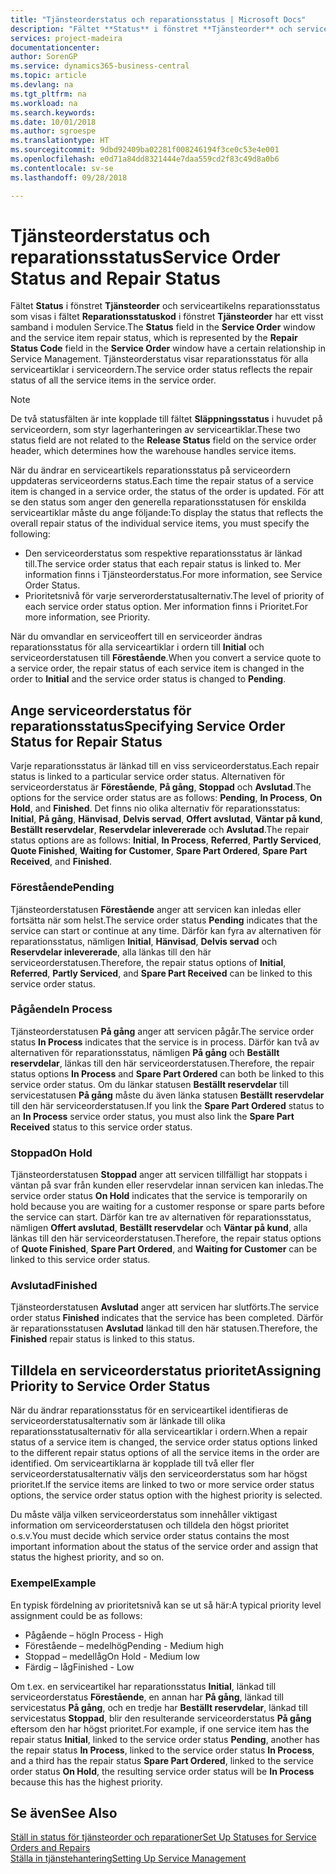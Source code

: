 ```yaml
---
title: "Tjänsteorderstatus och reparationsstatus | Microsoft Docs"
description: "Fältet **Status** i fönstret **Tjänsteorder** och serviceartikelns reparationsstatus som visas i fältet **Reparationsstatuskod** i fönstret **Tjänsteorder** har ett visst samband i modulen Service. Tjänsteorderstatus visar reparationsstatus för alla serviceartiklar i serviceordern."
services: project-madeira
documentationcenter: 
author: SorenGP
ms.service: dynamics365-business-central
ms.topic: article
ms.devlang: na
ms.tgt_pltfrm: na
ms.workload: na
ms.search.keywords: 
ms.date: 10/01/2018
ms.author: sgroespe
ms.translationtype: HT
ms.sourcegitcommit: 9dbd92409ba02281f008246194f3ce0c53e4e001
ms.openlocfilehash: e0d71a84dd8321444e7daa559cd2f83c49d8a0b6
ms.contentlocale: sv-se
ms.lasthandoff: 09/28/2018

---
```

# <a name="service-order-status-and-repair-status"></a><span data-ttu-id="1c866-104">Tjänsteorderstatus och reparationsstatus</span><span class="sxs-lookup"><span data-stu-id="1c866-104">Service Order Status and Repair Status</span></span>
<span data-ttu-id="1c866-105">Fältet **Status** i fönstret **Tjänsteorder** och serviceartikelns reparationsstatus som visas i fältet **Reparationsstatuskod** i fönstret **Tjänsteorder** har ett visst samband i modulen Service.</span><span class="sxs-lookup"><span data-stu-id="1c866-105">The **Status** field in the **Service Order** window and the service item repair status, which is represented by the **Repair Status Code** field in the **Service Order** window have a certain relationship in Service Management.</span></span> <span data-ttu-id="1c866-106">Tjänsteorderstatus visar reparationsstatus för alla serviceartiklar i serviceordern.</span><span class="sxs-lookup"><span data-stu-id="1c866-106">The service order status reflects the repair status of all the service items in the service order.</span></span>  
  
> [!NOTE]  
>  <span data-ttu-id="1c866-107">De två statusfälten är inte kopplade till fältet **Släppningsstatus** i huvudet på serviceordern, som styr lagerhanteringen av serviceartiklar.</span><span class="sxs-lookup"><span data-stu-id="1c866-107">These two status field are not related to the **Release Status** field on the service order header, which determines how the warehouse handles service items.</span></span>  
  
 <span data-ttu-id="1c866-108">När du ändrar en serviceartikels reparationsstatus på serviceordern uppdateras serviceorderns status.</span><span class="sxs-lookup"><span data-stu-id="1c866-108">Each time the repair status of a service item is changed in a service order, the status of the order is updated.</span></span> <span data-ttu-id="1c866-109">För att se den status som anger den generella reparationsstatusen för enskilda serviceartiklar måste du ange följande:</span><span class="sxs-lookup"><span data-stu-id="1c866-109">To display the status that reflects the overall repair status of the individual service items, you must specify the following:</span></span>  
  
* <span data-ttu-id="1c866-110">Den serviceorderstatus som respektive reparationsstatus är länkad till.</span><span class="sxs-lookup"><span data-stu-id="1c866-110">The service order status that each repair status is linked to.</span></span> <span data-ttu-id="1c866-111">Mer information finns i Tjänsteorderstatus.</span><span class="sxs-lookup"><span data-stu-id="1c866-111">For more information, see Service Order Status.</span></span>  
* <span data-ttu-id="1c866-112">Prioritetsnivå för varje serverorderstatusalternativ.</span><span class="sxs-lookup"><span data-stu-id="1c866-112">The level of priority of each service order status option.</span></span> <span data-ttu-id="1c866-113">Mer information finns i Prioritet.</span><span class="sxs-lookup"><span data-stu-id="1c866-113">For more information, see Priority.</span></span>  
  
 <span data-ttu-id="1c866-114">När du omvandlar en serviceoffert till en serviceorder ändras reparationsstatus för alla serviceartiklar i ordern till **Initial** och serviceorderstatusen till **Förestående**.</span><span class="sxs-lookup"><span data-stu-id="1c866-114">When you convert a service quote to a service order, the repair status of each service item is changed in the order to **Initial** and the service order status is changed to **Pending**.</span></span>  
  
## <a name="specifying-service-order-status-for-repair-status"></a><span data-ttu-id="1c866-115">Ange serviceorderstatus för reparationsstatus</span><span class="sxs-lookup"><span data-stu-id="1c866-115">Specifying Service Order Status for Repair Status</span></span>  
<span data-ttu-id="1c866-116">Varje reparationsstatus är länkad till en viss serviceorderstatus.</span><span class="sxs-lookup"><span data-stu-id="1c866-116">Each repair status is linked to a particular service order status.</span></span> <span data-ttu-id="1c866-117">Alternativen för serviceorderstatus är **Förestående**, **På gång**, **Stoppad** och **Avslutad**.</span><span class="sxs-lookup"><span data-stu-id="1c866-117">The options for the service order status are as follows: **Pending**, **In Process**, **On Hold**, and **Finished**.</span></span> <span data-ttu-id="1c866-118">Det finns nio olika alternativ för reparationsstatus: **Initial**, **På gång**, **Hänvisad**, **Delvis servad**, **Offert avslutad**, **Väntar på kund**, **Beställt reservdelar**, **Reservdelar inlevererade** och **Avslutad**.</span><span class="sxs-lookup"><span data-stu-id="1c866-118">The repair status options are as follows: **Initial**, **In Process**, **Referred**, **Partly Serviced**, **Quote Finished**, **Waiting for Customer**, **Spare Part Ordered**, **Spare Part Received**, and **Finished**.</span></span>  
  
### <a name="pending"></a><span data-ttu-id="1c866-119">Förestående</span><span class="sxs-lookup"><span data-stu-id="1c866-119">Pending</span></span>  
<span data-ttu-id="1c866-120">Tjänsteorderstatusen **Förestående** anger att servicen kan inledas eller fortsätta när som helst.</span><span class="sxs-lookup"><span data-stu-id="1c866-120">The service order status **Pending** indicates that the service can start or continue at any time.</span></span> <span data-ttu-id="1c866-121">Därför kan fyra av alternativen för reparationsstatus, nämligen **Initial**, **Hänvisad**, **Delvis servad** och **Reservdelar inlevererade**, alla länkas till den här serviceorderstatusen.</span><span class="sxs-lookup"><span data-stu-id="1c866-121">Therefore, the repair status options of **Initial**, **Referred**, **Partly Serviced**, and **Spare Part Received** can be linked to this service order status.</span></span>  
  
### <a name="in-process"></a><span data-ttu-id="1c866-122">Pågående</span><span class="sxs-lookup"><span data-stu-id="1c866-122">In Process</span></span>  
<span data-ttu-id="1c866-123">Tjänsteorderstatusen **På gång** anger att servicen pågår.</span><span class="sxs-lookup"><span data-stu-id="1c866-123">The service order status **In Process** indicates that the service is in process.</span></span> <span data-ttu-id="1c866-124">Därför kan två av alternativen för reparationsstatus, nämligen **På gång** och **Beställt reservdelar**, länkas till den här serviceorderstatusen.</span><span class="sxs-lookup"><span data-stu-id="1c866-124">Therefore, the repair status options **In Process** and **Spare Part Ordered** can both be linked to this service order status.</span></span> <span data-ttu-id="1c866-125">Om du länkar statusen **Beställt reservdelar** till servicestatusen **På gång** måste du även länka statusen **Beställt reservdelar** till den här serviceorderstatusen.</span><span class="sxs-lookup"><span data-stu-id="1c866-125">If you link the **Spare Part Ordered** status to an **In Process** service order status, you must also link the **Spare Part Received** status to this service order status.</span></span>  
  
### <a name="on-hold"></a><span data-ttu-id="1c866-126">Stoppad</span><span class="sxs-lookup"><span data-stu-id="1c866-126">On Hold</span></span>  
<span data-ttu-id="1c866-127">Tjänsteorderstatusen **Stoppad** anger att servicen tillfälligt har stoppats i väntan på svar från kunden eller reservdelar innan servicen kan inledas.</span><span class="sxs-lookup"><span data-stu-id="1c866-127">The service order status **On Hold** indicates that the service is temporarily on hold because you are waiting for a customer response or spare parts before the service can start.</span></span> <span data-ttu-id="1c866-128">Därför kan tre av alternativen för reparationsstatus, nämligen **Offert avslutad**, **Beställt reservdelar** och **Väntar på kund**, alla länkas till den här serviceorderstatusen.</span><span class="sxs-lookup"><span data-stu-id="1c866-128">Therefore, the repair status options of **Quote Finished**, **Spare Part Ordered**, and **Waiting for Customer** can be linked to this service order status.</span></span>  
  
### <a name="finished"></a><span data-ttu-id="1c866-129">Avslutad</span><span class="sxs-lookup"><span data-stu-id="1c866-129">Finished</span></span>  
<span data-ttu-id="1c866-130">Tjänsteorderstatusen **Avslutad** anger att servicen har slutförts.</span><span class="sxs-lookup"><span data-stu-id="1c866-130">The service order status **Finished** indicates that the service has been completed.</span></span> <span data-ttu-id="1c866-131">Därför är reparationsstatusen **Avslutad** länkad till den här statusen.</span><span class="sxs-lookup"><span data-stu-id="1c866-131">Therefore, the **Finished** repair status is linked to this status.</span></span>  
  
## <a name="assigning-priority-to-service-order-status"></a><span data-ttu-id="1c866-132">Tilldela en serviceorderstatus prioritet</span><span class="sxs-lookup"><span data-stu-id="1c866-132">Assigning Priority to Service Order Status</span></span>  
<span data-ttu-id="1c866-133">När du ändrar reparationsstatus för en serviceartikel identifieras de serviceorderstatusalternativ som är länkade till olika reparationsstatusalternativ för alla serviceartiklar i ordern.</span><span class="sxs-lookup"><span data-stu-id="1c866-133">When a repair status of a service item is changed, the service order status options linked to the different repair status options of all the service items in the order are identified.</span></span> <span data-ttu-id="1c866-134">Om serviceartiklarna är kopplade till två eller fler serviceorderstatusalternativ väljs den serviceorderstatus som har högst prioritet.</span><span class="sxs-lookup"><span data-stu-id="1c866-134">If the service items are linked to two or more service order status options, the service order status option with the highest priority is selected.</span></span>  
  
<span data-ttu-id="1c866-135">Du måste välja vilken serviceorderstatus som innehåller viktigast information om serviceorderstatusen och tilldela den högst prioritet o.s.v.</span><span class="sxs-lookup"><span data-stu-id="1c866-135">You must decide which service order status contains the most important information about the status of the service order and assign that status the highest priority, and so on.</span></span>  
  
### <a name="example"></a><span data-ttu-id="1c866-136">Exempel</span><span class="sxs-lookup"><span data-stu-id="1c866-136">Example</span></span>  
<span data-ttu-id="1c866-137">En typisk fördelning av prioritetsnivå kan se ut så här:</span><span class="sxs-lookup"><span data-stu-id="1c866-137">A typical priority level assignment could be as follows:</span></span>  
  
* <span data-ttu-id="1c866-138">Pågående – hög</span><span class="sxs-lookup"><span data-stu-id="1c866-138">In Process - High</span></span>  
* <span data-ttu-id="1c866-139">Förestående – medelhög</span><span class="sxs-lookup"><span data-stu-id="1c866-139">Pending - Medium high</span></span>  
* <span data-ttu-id="1c866-140">Stoppad – medellåg</span><span class="sxs-lookup"><span data-stu-id="1c866-140">On Hold - Medium low</span></span>  
* <span data-ttu-id="1c866-141">Färdig – låg</span><span class="sxs-lookup"><span data-stu-id="1c866-141">Finished - Low</span></span>  
  
<span data-ttu-id="1c866-142">Om t.ex. en serviceartikel har reparationsstatus **Initial**, länkad till serviceorderstatus **Förestående**, en annan har **På gång**, länkad till servicestatus **På gång**, och en tredje har **Beställt reservdelar**, länkad till servicestatus **Stoppad**, blir den resulterande serviceorderstatus **På gång** eftersom den har högst prioritet.</span><span class="sxs-lookup"><span data-stu-id="1c866-142">For example, if one service item has the repair status **Initial**, linked to the service order status **Pending**, another has the repair status **In Process**, linked to the service order status **In Process**, and a third has the repair status **Spare Part Ordered**, linked to the service order status **On Hold**, the resulting service order status will be **In Process** because this has the highest priority.</span></span>  
  
## <a name="see-also"></a><span data-ttu-id="1c866-143">Se även</span><span class="sxs-lookup"><span data-stu-id="1c866-143">See Also</span></span>  
[<span data-ttu-id="1c866-144">Ställ in status för tjänsteorder och reparationer</span><span class="sxs-lookup"><span data-stu-id="1c866-144">Set Up Statuses for Service Orders and Repairs</span></span>](service-order-repair-status.md)  
[<span data-ttu-id="1c866-145">Ställa in tjänstehantering</span><span class="sxs-lookup"><span data-stu-id="1c866-145">Setting Up Service Management</span></span>](service-setup-service.md)  

